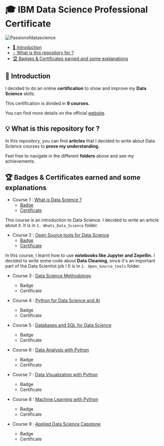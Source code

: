 # 🎓 IBM Data Science Professional Certificate

![Passionofdatascience](https://images.unsplash.com/photo-1455849318743-b2233052fcff?ixlib=rb-1.2.1&ixid=eyJhcHBfaWQiOjEyMDd9&auto=format&fit=crop&w=500&q=60)

- [📍 Introduction](#-Introduction)
- [💡 What is this repository for ?](#-What-is-this-repository-for-)
- [🏆 Badges & Certificates earned and some explanations](#-Badges--Certificates-earned-and-some-explanations)

## 📍 Introduction

I decided to do an online **certification** to show and improve my **Data Science** skills. 

This certification is divided in **9 courses.**

You can find more details on the official [website](https://www.coursera.org/professional-certificates/ibm-data-science#courses).

## 💡 What is this repository for ?

In this repository, you can find **articles** that I decided to write about Data Science courses to **prove my understanding.**

Feel free to navigate in the different **folders** above and see my achievements.

## 🏆 Badges & Certificates earned and some explanations

- Course 1 : [What is Data Science ?](https://www.coursera.org/learn/what-is-datascience?specialization=ibm-data-science)
  - [Badge](https://www.youracclaim.com/badges/556b1691-c4d2-4363-82a5-19fb9d8b9355/linked_in_profile)
  - [Certificate](https://www.coursera.org/account/accomplishments/certificate/SASU993DGJ96)

This course is an introduction to Data Science. I decided to write an article about it. It is in `1. Whats_Data_Science` folder.

- Course 2 : [Open Source tools for Data Science](https://www.coursera.org/learn/open-source-tools-for-data-science?specialization=ibm-data-science)
  - [Badge](https://www.youracclaim.com/badges/7c73a322-c26d-4a65-944f-f227fbde0fa0/linked_in_profile)
  - [Certificate](https://www.coursera.org/account/accomplishments/certificate/E2RD9A8LLEHC)

In this course, I learnt how to use **notebooks like Jupyter and Zepellin.** I decided to write some code about **Data Cleaning**, since it's an important part of the Data Scientist job ! It is in `2. Open_Source_tools` folder.

- Course 3 : [Data Science Methodology](https://www.coursera.org/learn/data-science-methodology?specialization=ibm-data-science)
  - Badge
  - Certificate

- Course 4 : [Python for Data Science and AI](https://www.coursera.org/learn/python-for-applied-data-science-ai?specialization=ibm-data-science)
  - Badge
  - Certificate

- Course 5 : [Databases and SQL for Data Science](https://www.coursera.org/learn/sql-data-science)
  - Badge
  - Certificate

- Course 6 : [Data Analysis with Python](https://www.coursera.org/learn/data-analysis-with-python)
  - Badge
  - Certificate

- Course 7 : [Data Visualization with Python](https://www.coursera.org/learn/python-for-data-visualization)
  - Badge
  - Certificate

- Course 8 : [Machine Learning with Python](https://www.coursera.org/learn/machine-learning-with-python)
  - Badge
  - Certificate

- Course 9 : [Applied Data Science Capstone](https://www.coursera.org/learn/applied-data-science-capstone)
  - Badge
  - Certificate
